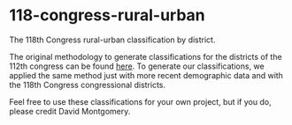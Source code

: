 # 118-congress-rural-urban
The 118th Congress rural-urban classification by district. 

The original methodology to generate classifications for the districts of the 112th congress can be found [here](https://github.com/theatlantic/citylab-data/blob/master/citylab-congress/methodology.md). To generate our classifications, we applied the same method just with more recent demographic data and with the 118th Congress congressional districts.

Feel free to use these classifications for your own project, but if you do, please credit David Montgomery. 
